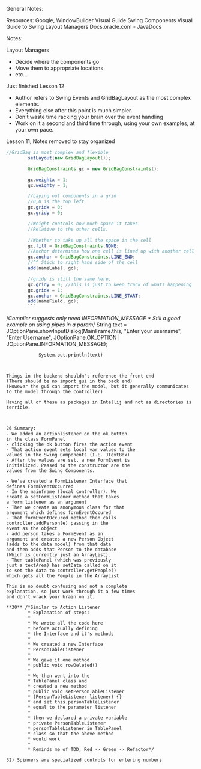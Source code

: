 General Notes:

Resources:
Google, WindowBuilder
Visual Guide Swing Components
Visual Guide to Swing Layout Managers
Docs.oracle.com - JavaDocs

Notes:

Layout Managers
- Decide where the components go
- Move them to appropriate locations
- etc...

Just finished Lesson 12
- Author refers to Swing Events and
GridBagLayout as the most complex elements.
- Everything else after this point is much
simpler.
- Don't waste time racking your brain over
the event handling
- Work on it a second and third time through,
using your own examples, at your own pace.


Lesson 11, Notes removed to stay organized
``` java
//GridBag is most complex and flexible
        setLayout(new GridBagLayout());

        GridBagConstraints gc = new GridBagConstraints();

        gc.weightx = 1;
        gc.weighty = 1;

        //Laying out components in a grid
        //0,0 is the top left
        gc.gridx = 0;
        gc.gridy = 0;

        //Weight controls how much space it takes
        //Relative to the other cells.

        //Whether to take up all the space in the cell
        gc.fill = GridBagConstraints.NONE;
        //Anchor determines how one cell is lined up with another cell
        gc.anchor = GridBagConstraints.LINE_END;
        //^^ Stick to right hand side of the cell
        add(nameLabel, gc);

        //gridy is still the same here,
        gc.gridy = 0; //This is just to keep track of whats happening
        gc.gridx = 1;
        gc.anchor = GridBagConstraints.LINE_START;
        add(nameField, gc);
        ```


```
/*Compiler suggests only need INFORMATION_MESSAGE
                * Still a good example on using pipes in a param*/
                String text = JOptionPane.showInputDialog(MainFrame.this,
                        "Enter your username",
                        "Enter Username",
                        JOptionPane.OK_OPTION | JOptionPane.INFORMATION_MESSAGE);


                System.out.println(text)
```


Things in the backend shouldn't reference the front end
(There should be no import gui in the back end)
(However the gui can import the model, but it generally communicates to the model through the controller)

Having all of these as packages in Intellij and not as directories is terrible.



26 Summary:
- We added an actionlistener on the ok button
in the class FormPanel
- clicking the ok button fires the action event
- That action event sets local var values to the
values in the Swing Components (I.E. JTextBox)
- After the values are set, a new FormEvent is
Initialized. Passed to the constructor are the
values from the Swing Components.

- We've created a FormListener Interface that
defines FormEventOccurred
- In the mainframe (local controller). We
create a setFormListener method that takes
a form listener as an argument
- Then we create an anonymous class for that
argument which defines formEventOccured
- That formEventOccured method then calls
controller.addPerson(e) passing in the
event as the object
- add person takes a FormEvent as an
argument and creates a new Person Object
(adds to the data model) from that data
and then adds that Person to the database
(Which is currently just an ArrayList).
- Then tablePanel (which was previously
just a textArea) has setData called on it
to set the data to controller.getPeople()
which gets all the People in the ArrayList

This is no doubt confusing and not a complete
explanation, so just work through it a few times
and don't wrack your brain on it.

**30** /*Similar to Action Listener
        * Explanation of steps:
        *
        * We wrote all the code here
        * before actually defining
        * the Interface and it's methods
        *
        * We created a new Interface
        * PersonTableListener
        *
        * We gave it one method
        * public void rowDeleted()
        *
        * We then went into the
        * TablePanel class and
        * created a new method
        * public void setPersonTableListener
        * (PersonTableListener listener) {}
        * and set this.personTableListener
        * equal to the parameter listener
        *
        * then we declared a private variable
        * private PersonTableListener
        * personTableListener in TablePanel
        * class so that the above method
        * would work
        *
        * Reminds me of TDD, Red -> Green -> Refactor*/

32) Spinners are specialized controls for entering numbers